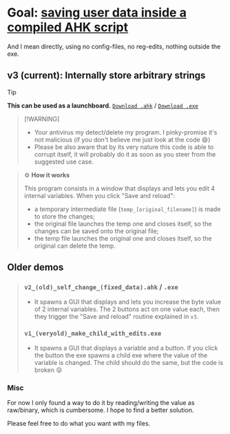 # Goal: [saving user data inside a compiled AHK script](https://www.reddit.com/r/AutoHotkey/comments/1d5sahq/save_user_data_inside_compiled_exe_is_it_possible/?utm_source=share&utm_medium=web3x&utm_name=web3xcss&utm_term=1&utm_content=share_button)
And I mean directly, using no config-files, no reg-edits, nothing outside the exe.

## v3 (current): Internally store arbitrary strings
> [!TIP]
> **This can be used as a launchboard.** [`Download .ahk`](https://github.com/DavidBevi/compiled-ahk-with-internal-userdata-storage/blob/main/v3_(current)_self_change_(arbitrary_data).ahk) / [`Download .exe`](https://github.com/DavidBevi/compiled-ahk-with-internal-userdata-storage/blob/main/v3_(current)_self_change_(arbitrary_data).exe)

>  [!WARNING]
> - Your antivirus my detect/delete my program. I pinky-promise it's not malicious (if you don't believe me just look at the code :smile:)
> - Please be also aware that by its very nature this code is able to corrupt itself, it will probably do it as soon as you steer from the suggested use case.

> :gear: **How it works**
> 
> This program consists in a window that displays and lets you edit 4 internal variables. When you click "Save and reload":
> - a temporary intermediate file (`temp_[original_filename]`) is made to store the changes;
> - the original file launches the temp one and closes itself, so the changes can be saved onto the original file;
> - the temp file launches the original one and closes itself, so the original can delete the temp.

## Older demos
> ### `v2_(old)_self_change_(fixed_data).ahk` / `.exe`
> - It spawns a GUI that displays and lets you increase the byte value of 2 internal variables. The 2 buttons act on one value each, then they trigger the "Save and reload" routine explained in `v3`.
> 
> ### `v1_(veryold)_make_child_with_edits.exe`
> - It spawns a GUI that displays a variable and a button. If you click the button the exe spawns a child exe where the value of the variable is changed. The child should do the same, but the code is broken :stuck_out_tongue_closed_eyes:

### Misc
For now I only found a way to do it by reading/writing the value as raw/binary, which is cumbersome. I hope to find a better solution.

Please feel free to do what you want with my files.
